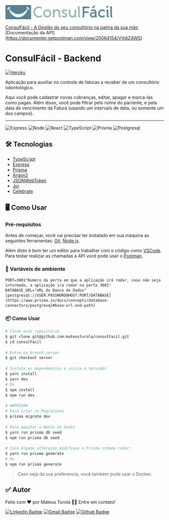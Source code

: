 [![LOGO](img/logo.png)](https://consulfacilapp.herokuapp.com/)

[ConsulFácil - A Gestão do seu consultório na palma da sua mão](https://consulfacilapp.herokuapp.com/)
[Documentação da API] (https://documenter.getpostman.com/view/20064154/VVdjZ4WS)

# ConsulFácil - Backend

[![Heroku](https://img.shields.io/badge/Heroku-430098?style=for-the-badge&logo=heroku&logoColor=white)](https://consulfacilapi.herokuapp.com/)

Aplicação para auxiliar no controle de faturas a receber de um consultório odontológico. 

Aqui você pode cadastrar novas cobranças, editar, apagar e marca-las como pagas.  Além disso, você pode filtrar pelo nome do paciente, e pela data de vencimento da Fatura (usando um intervalo de data, ou somente um dos campos).

---

![Express](https://img.shields.io/badge/Express.js-000000?style=for-the-badge&logo=express&logoColor=white) ![Node](https://img.shields.io/badge/Node.js-339933?style=for-the-badge&logo=nodedotjs&logoColor=white) ![React](https://img.shields.io/badge/React-20232A?style=for-the-badge&logo=react&logoColor=61DAFB) ![TypeScript](https://img.shields.io/badge/TypeScript-007ACC?style=for-the-badge&logo=typescript&logoColor=white) ![Prisma](https://img.shields.io/badge/Prisma-3982CE?style=for-the-badge&logo=Prisma&logoColor=white) ![Postgresql](https://img.shields.io/badge/PostgreSQL-316192?style=for-the-badge&logo=postgresql&logoColor=white)

## 🛠 Tecnologias

- [TypeScript](https://www.typescriptlang.org/)
- [Express](https://expressjs.com/pt-br/)
- [Prisma](https://www.prisma.io/docs/guides/database/seed-database)
- [Argon2](https://www.npmjs.com/package/argon2)
- [JSONWebToken](https://jwt.io/)
- [Joi](https://joi.dev/)
- [Celebrate](https://github.com/arb/celebrate)

## ****🖥 Como Usar****

### ****Pré-requisitos****

Antes de começar, você vai precisar ter instalado em sua máquina as seguintes ferramentas: [Git](https://git-scm.com/), [Node.js](https://nodejs.org/en/).

Além disto é bom ter um editor para trabalhar com o código como [VSCode](https://code.visualstudio.com/). 
Para testar realizar as chamadas a API você pode usar o [Postman](https://www.postman.com/).

### 🔏 Variáveis de ambiente

```
PORT=3001"Numero da porta em que a aplicação irá rodar, caso não seja informado, a aplicação ira rodar na porta 3001"
DATABASE_URL="URL do Banco de Dados"[postgresql://USER:PASSWORD@HOST:PORT/DATABASE][https://www.prisma.io/docs/concepts/database-connectors/postgresql#base-url-and-path]
```

### ****📦**** Como Usar

```bash
# Clone este repositório
$ git clone git@github.com:mateusturola/consulFacil.git
$ cd consulFacil

# Entre na branch server
$ git checkout server 

# Instale as dependencias e inicie o Servidor
$ yarn install
$ yarn dev
# Ou
$ npm install
$ npm run dev

# ##PRISMA
# Para Criar as Migrations
$ prisma migrate dev

# Para popular o Banco de Dados
$ yarn run prisma db seed
$ npm run prisma db seed

# Caso Alguma alteração modifique o Prisma schema rodar: 
$ yarn run prisma generate
# Ou
$ npm run prisma generate
```

> Caso seja da sua preferencia, você também pode usar o Docker.
> 

## ****✅ Autor****

Feito com ❤️ por Mateus Turola 👋🏽 Entre em contato!

[![Linkedin Badge](https://img.shields.io/badge/-MateusTurola-blue?style=flat-square&logo=Linkedin&logoColor=white&link=https://www.linkedin.com/in/mateus-turola/)](https://www.linkedin.com/in/mateus-turola/) 
[![Gmail Badge](https://img.shields.io/badge/-turolamateus@gmail.com-c14438?style=flat-square&logo=Gmail&logoColor=white&link=mailto:turolamateus@gmail.com)](mailto:turolamateus@gmail.com) [![Github Badge](https://img.shields.io/badge/-MateusTurola-blue?style=flat-square&logo=Github&logoColor=white&link=https://github.com/mateusturola/)](https://github.com/mateusturola/)
